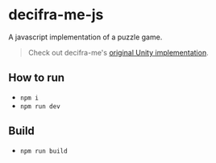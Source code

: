 # decifra-me-js
A javascript implementation of a puzzle game.

> Check out decifra-me's [original Unity implementation](https://github.com/tchesa/decifra-me-unity).

## How to run
- `npm i`
- `npm run dev`

## Build
- `npm run build`
